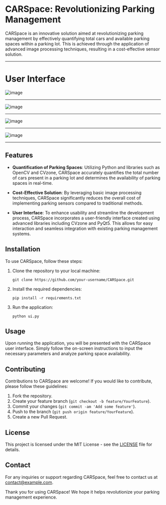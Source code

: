 # CARSpace: Revolutionizing Parking Management

CARSpace is an innovative solution aimed at revolutionizing parking management by effectively quantifying total cars and available parking spaces within a parking lot. This is achieved through the application of advanced image processing techniques, resulting in a cost-effective sensor solution.

***
# User Interface 

![image](https://github.com/RushikeshPati20/CARSpace/assets/107334243/336f359a-ff12-4a4f-afba-7a405742b7f3)

***

![image](https://github.com/RushikeshPati20/CARSpace/assets/107334243/cf0408f7-b85e-46a7-99e0-e8ed46660c1b)

***

![image](https://github.com/RushikeshPati20/CARSpace/assets/107334243/8452c992-864e-45d2-9ac2-e8a7301c1f47)

***

![image](https://github.com/RushikeshPati20/CARSpace/assets/107334243/f508598a-e268-41c0-ac02-3b87d626a7f6)

***

## Features

- **Quantification of Parking Spaces**: Utilizing Python and libraries such as OpenCV and CVzone, CARSpace accurately quantifies the total number of cars present in a parking lot and determines the availability of parking spaces in real-time.

- **Cost-Effective Solution**: By leveraging basic image processing techniques, CARSpace significantly reduces the overall cost of implementing parking sensors compared to traditional methods.

- **User Interface**: To enhance usability and streamline the development process, CARSpace incorporates a user-friendly interface created using advanced libraries including CVzone and PyQt5. This allows for easy interaction and seamless integration with existing parking management systems.

## Installation

To use CARSpace, follow these steps:

1. Clone the repository to your local machine:

    ```
    git clone https://github.com/your-username/CARSpace.git
    ```

2. Install the required dependencies:

    ```
    pip install -r requirements.txt
    ```

3. Run the application:

    ```
    python ui.py
    ```

## Usage

Upon running the application, you will be presented with the CARSpace user interface. Simply follow the on-screen instructions to input the necessary parameters and analyze parking space availability.

## Contributing

Contributions to CARSpace are welcome! If you would like to contribute, please follow these guidelines:

1. Fork the repository.
2. Create your feature branch (`git checkout -b feature/YourFeature`).
3. Commit your changes (`git commit -am 'Add some feature'`).
4. Push to the branch (`git push origin feature/YourFeature`).
5. Create a new Pull Request.

## License

This project is licensed under the MIT License - see the [LICENSE](LICENSE) file for details.

## Contact

For any inquiries or support regarding CARSpace, feel free to contact us at [contact@example.com](mailto:contact@example.com).

Thank you for using CARSpace! We hope it helps revolutionize your parking management experience.
